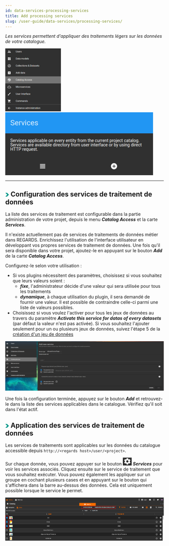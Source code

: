 ```yaml
---
id: data-services-processing-services
title: Add processing services
slug: /user-guide/data-services/processing-services/
---
```


*Les services permettent d'appliquer des traitements légers sur les données de votre catalogue.*

<img src="/images/user-documentation/v1.4/6-catalog-consultation/protocols/catalog-access-menu.png" alt="user menu" height="200"/> 
<img src="/images/user-documentation/v1.4/7-data-services/processing-services/processing-services-card.png" alt="user menu" height="200"/>

---

## <img src="/images/user-documentation/doc-icons/right-arrow.png" alt="arrow" height="12"/> Configuration des services de traitement de données

La liste des services de traitement est configurable dans la partie administration de votre projet, depuis le menu ***Catalog Access*** et la carte ***Services***.

Il n'existe actuellement pas de services de traitements de données métier dans REGARDS. Enrichissez l'utilisation de l'interface utilisateur en développant vos propres services de traitement de données. Une fois qu'il sera disponible dans votre projet, ajoutez-le en appuyant sur le bouton ***Add*** de la carte ***Catalog Access***.

Configurez-le selon votre utilisation :

- Si vos plugins nécessitent des paramètres, choisissez si vous souhaitez que leurs valeurs soient :
  - ***fixe***, l'administrateur décide d'une valeur qui sera utilisée pour tous les traitements
  - ***dynamique***, à chaque utilisation du plugin, il sera demandé de fournir une valeur. Il est possible de contraindre celle-ci parmi une liste de valeurs possibles.
- Choisissez si vous voulez l'activer pour tous les jeux de données au travers du paramètre ***Activate this service for datas of every datasets*** (par défaut la valeur n'est pas activée). Si vous souhaitez l'ajouter seulement pour un ou plusieurs jeux de données, suivez l'étape 5 de la [création d'un jeu de données](../../data-organization/collections-datasets/)

<div align="center">
  <img src="/images/user-documentation/v1.4/7-data-services/processing-services/service-create.png" alt="create service" width="800"/> 
</div>

Une fois la configuration terminée, appuyez sur le bouton ***Add*** et retrouvez-le dans la liste des services applicables dans le catalogue. Vérifiez qu'il soit dans l'état actif.

## <img src="/images/user-documentation/doc-icons/right-arrow.png" alt="arrow" height="12"/> Application des services de traitement de données

Les services de traitements sont applicables sur les données du catalogue accessible depuis `http://<regards host>/user/<project>`.

Sur chaque donnée, vous pouvez appuyer sur le bouton <img src="/images/user-documentation/regards-icons/admin/gear-wheel.png" alt="gear wheel" height="25"/> ***Services*** pour voir les services associés. Cliquez ensuite sur le service de traitement que vous souhaitez exécuter. Vous pouvez également les appliquer sur un groupe en cochant plusieurs cases et en appuyant sur le bouton qui s'affichera dans la barre au-dessus des données. Cela est uniquement possible lorsque le service le permet.

<div align="center">
  <img src="/images/user-documentation/v1.4/7-data-services/processing-services/catalog-processing-services.png" alt="services" width="800"/> 
</div>
